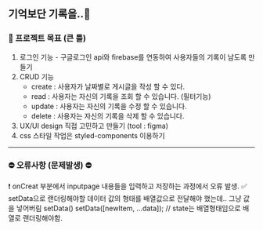 ## 기억보단 기록을..📝

### 🎯 프로젝트 목표 (큰 틀)

1. 로그인 기능 - 구글로그인 api와 firebase를 연동하여 사용자들의 기록이 남도록 만들기
2. CRUD 기능
   - create : 사용자가 날짜별로 게시글을 작성 할 수 있다.
   - read : 사용자는 자신의 기록을 조회 할 수 있습니다. (필터기능)
   - update : 사용자는 자신의 기록을 수정 할 수 있습니다.
   - delete : 사용자는 자신의 기록을 삭제 할 수 있습니다.
3. UX/UI design 직접 고민하고 만들기 (tool : figma)
4. css 스타일 작업은 styled-components 이용하기

<hr>

### ⛔️ 오류사항 (문제발생) ⛔️ 

❗️ onCreat 부분에서 inputpage 내용들을 입력하고 저장하는 과정에서 오류 발생.
✅ setData으로 랜더링해야할 데이터 값의 형태를 배열값으로 전달해야 했는데.. 그냥 값을 넣어버림 setData()
   setData([newItem, ...data]); // state는 배열형태임으로 배열로 랜더링해야함.

